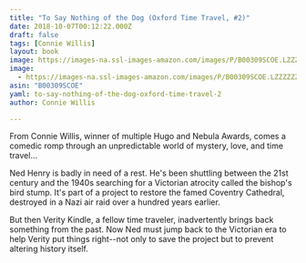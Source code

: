 ```yaml
---
title: "To Say Nothing of the Dog (Oxford Time Travel, #2)"
date: 2018-10-07T00:12:22.000Z
draft: false
tags: [Connie Willis]
layout: book
image: https://images-na.ssl-images-amazon.com/images/P/B00309SCOE.LZZZZZZZ.jpg
image: 
  - https://images-na.ssl-images-amazon.com/images/P/B00309SCOE.LZZZZZZZ.jpg
asin: "B00309SCOE"
yaml: to-say-nothing-of-the-dog-oxford-time-travel-2
author: Connie Willis

---
```


From Connie Willis, winner of multiple Hugo and Nebula Awards, comes a comedic romp through an unpredictable world of mystery, love, and time travel...  
  
Ned Henry is badly in need of a rest. He's been shuttling between the 21st century and the 1940s searching for a Victorian atrocity called the bishop's bird stump. It's part of a project to restore the famed Coventry Cathedral, destroyed in a Nazi air raid over a hundred years earlier.   
  
But then Verity Kindle, a fellow time traveler, inadvertently brings back something from the past. Now Ned must jump back to the Victorian era to help Verity put things right--not only to save the project but to prevent altering history itself.